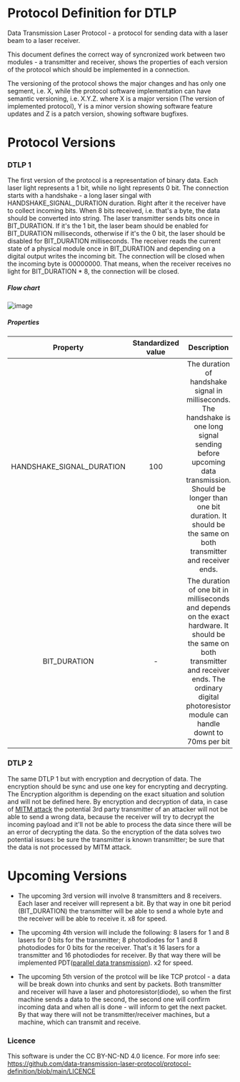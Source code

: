 # Protocol Definition for DTLP
Data Transmission Laser Protocol - a protocol for sending data with a laser beam to a laser receiver. 

This document defines the correct way of syncronized work between two modules - a transmitter and receiver, shows the properties of each version of the protocol which should be implemented in a connection.

The versioning of the protocol shows the major changes and has only one segment, i.e. X, while the protocol software implementation can have semantic versioning, i.e. X.Y.Z. where X is a major version (The version of implemented protocol), Y is a minor version showing software feature updates and Z is a patch version, showing software bugfixes.

# Protocol Versions

### DTLP 1
The first version of the protocol is a representation of binary data. Each laser light represents a 1 bit, while no light represents 0 bit. The connection starts with a handshake - a long laser singal with HANDSHAKE_SIGNAL_DURATION duration. Right after it the receiver have to collect incoming bits. When 8 bits received, i.e. that's a byte, the data should be converted into string. The laser transmitter sends bits once in BIT_DURATION. If it's the 1 bit, the laser beam should be enabled for BIT_DURATION milliseconds, otherwise if it's the 0 bit, the laser should be disabled for BIT_DURATION milliseconds. The receiver reads the current state of a physical module once in BIT_DURATION and depending on a digital output writes the incoming bit. The connection will be closed when the incoming byte is 00000000. That means, when the receiver receives no light for BIT_DURATION * 8, the connection will be closed. 

##### Flow chart
![image](https://github.com/data-transmission-laser-protocol/protocol-definition/assets/22774727/56b0da43-078d-41bc-94f0-385882b73c0f)


##### Properties

| Property    | Standardized value | Description |
| :---:        |    :----:   |          :---: |
| HANDSHAKE_SIGNAL_DURATION | 100 | The duration of handshake signal in milliseconds. The handshake is one long signal sending before upcoming data transmission. Should be longer than one bit duration. It should be the same on both transmitter and receiver ends. |
| BIT_DURATION | - | The duration of one bit in milliseconds and depends on the exact hardware. It should be the same on both transmitter and receiver ends. The ordinary digital photoresistor module can handle downt to 70ms per bit|

### DTLP 2
The same DTLP 1 but with encryption and decryption of data. The encryption should be sync and use one key for encrypting and decrypting. The Encryption algorithm is depending on the exact situation and solution and will not be defined here.
By encryption and decryption of data, in case of [MITM attack](https://en.wikipedia.org/wiki/Man-in-the-middle_attack) the potential 3rd party transmitter of an attacker will not be able to send a wrong data, because the receiver will try to decrypt the incoming payload and it'll not be able to process the data since there will be an error of decrypting the data. So the encryption of the data solves two potential issues: be sure the transmitter is known transmitter; be sure that the data is not processed by MITM attack.


# Upcoming Versions
- The upcoming 3rd version will involve 8 transmitters and 8 receivers. Each laser and receiver will represent a bit. By that way in one bit period (BIT_DURATION) the transmitter will be able to send a whole byte and the receiver will be able to receive it. x8 for speed.

- The upcoming 4th version will include the following: 8 lasers for 1 and 8 lasers for 0 bits for the transmitter; 8 photodiodes for 1 and 8 photodiodes for 0 bits for the receiver. That's it 16 lasers for a transmitter and 16 photodiodes for receiver. By that way there will be implemented PDT([parallel data transmission](https://en.wikipedia.org/wiki/Parallel_communication)). x2 for speed.

- The upcoming 5th version of the protcol will be like TCP protcol - a data will be break down into chunks and sent by packets. Both transmitter and receiver will have a laser and photoresistor(diode), so when the first machine sends a data to the second, the second one will confirm incoming data and when all is done - will inform to get the next packet. By that way there will not be transmitter/receiver machines, but a machine, which can transmit and receive. 

### Licence 
This software is under the CC BY-NC-ND 4.0 licence. For more info see: https://github.com/data-transmission-laser-protocol/protocol-definition/blob/main/LICENCE
